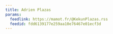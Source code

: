 ```yaml
---
title: Adrien Plazas
params:
  feedlink: https://mamot.fr/@KekunPlazas.rss
  feedid: fdd6139177e259aa10e76467e01ecf3d
---
```

